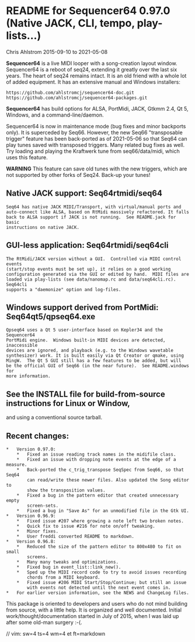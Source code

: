 # README for Sequencer64 0.97.0 (Native JACK, CLI, tempo, play-lists...)

Chris Ahlstrom
2015-09-10 to 2021-05-08

__Sequencer64__ is a live MIDI looper with a song-creation layout window.
Sequencer64 is a reboot of seq24, extending it greatly over the last six years.
The heart of seq24 remains intact.  It is an old friend with a whole lot of
added equipment.  It has an extensive manual and Windows installers:

    https://github.com/ahlstromcj/sequencer64-doc.git
    https://github.com/ahlstromcj/sequencer64-packages.git

__Sequencer64__ has build options for ALSA, PortMidi, JACK, Gtkmm 2.4, Qt 5, Windows,
and a command-line/daemon.

Sequencer64 is now in maintenance mode (bug fixes and minor backports only).
It is superceded by Seq66.  However, the new Seq66 "transposable trigger"
feature has been back-ported as of 2021-05-06 so that Seq64 can play tunes
saved with transposed triggers.  Many related bug fixes as well.
Try loading and playing the Kraftwerk tune from seq66/data/midi, which
uses this feature.

**WARNING** This feature can save old tunes with the new triggers, which are
not supported by other forks of Seq24.  Back-up your tunes!

## Native JACK support: Seq64rtmidi/seq64

    Seq64 has native JACK MIDI/Transport, with virtual/manual ports and
    auto-connect like ALSA, based on RtMidi massively refactored. It falls
    back to ALSA support if JACK is not running.  See README.jack for basic
    instructions on native JACK.

## GUI-less application: Seq64rtmidi/seq64cli

    The RtMidi/JACK version without a GUI.  Controlled via MIDI control events
    (start/stop events must be set up), it relies on a good working
    configuration generated via the GUI or edited by hand.  MIDI files are
    loaded via play-lists (see data/nanomap.rc and data/seq64cli.rc).  Seq64cli
    supports a "daemonize" option and log-files.

## Windows support derived from PortMidi: Seq64qt5/qpseq64.exe

    Qpseq64 uses a Qt 5 user-interface based on Kepler34 and the Sequencer64
    PortMidi engine.  Windows built-in MIDI devices are detected, inaccessible
    devices are ignored, and playback (e.g. to the Windows wavetable
    synthesizer) work. It is built easily via Qt Creator or qmake, using
    MingW.  The Qt 5 GUI still has a few features to be added, but will
    be the official GUI of Seq66 (in the near future).  See README.windows for
    more information.

## See the INSTALL file for build-from-source instructions for Linux or Window,
and using a conventional source tarball.

## Recent changes:

    *   Version 0.97.0:
        *   Fixed an issue reading track names in the midifile class.
        *   Fixed an issue with dropping note events at the edge of a measure.
        *   Back-ported the c_trig_transpose SeqSpec from Seq66, so that Seq64
            can read/write these newer files. Also updated the Song editor to
            show the transposition values.
        *   Fixed a bug in the pattern editor that created unnecessary empty
            screen-sets.
        *   Fixed a bug in "Save As" for an unmodified file in the Gtk UI.
    *   Version 0.96.9:
        *   Fixed issue #207 where growing a note left two broken notes.
        *   Quick fix to issue #216 for note on/off tweaking.
        *   Minor fixes.
        *   User freddi converted README to markdown.
    *   Version 0.96.8:
        *   Reduced the size of the pattern editor to 800x480 to fit on small
            screens.
        *   Many many tweaks and optimizations.
        *   Fixed bug in event_list::link_new().
        *   Sped up the MIDI record code to try to avoid issues recording
            chords from a MIDI keyboard.
        *   Fixed issue #206 MIDI Start/Stop/Continue; but still an issue
            with events not detected until the next event comes in.
    *   For earlier version information, see the NEWS and ChangeLog files.

This package is oriented to developers and users who do not mind building from
source, with a little help.  It is organized and well documented.
Initial work/thought/documentation started in July of 2015, when I was laid
up after some old-man surgery :-(.

// vim: sw=4 ts=4 wm=4 et ft=markdown
